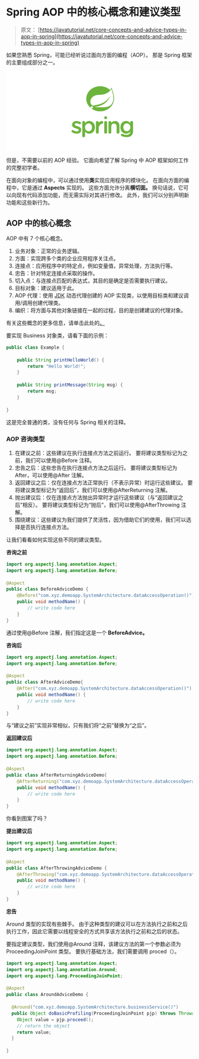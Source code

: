 # Spring AOP 中的核心概念和建议类型

> 原文： [https://javatutorial.net/core-concepts-and-advice-types-in-aop-in-spring](https://javatutorial.net/core-concepts-and-advice-types-in-aop-in-spring)

如果您熟悉 Spring，可能已经听说过面向方面的编程（AOP）。 那是 Spring 框架的主要组成部分之一。

![spring-featured-image](img/d2f73752d8ae931b119dec1eac866973.jpg)

但是，不需要以前的 AOP 经验。 它面向希望了解 Spring 中 AOP 框架如何工作的完整初学者。

在面向对象的编程中，可以通过使用**类**实现应用程序的模块化。 在面向方面的编程中，它是通过 **Aspects** 实现的。 这些方面允许分离**横切面。** 换句话说，它可以向现有代码添加功能，而无需实际对其进行修改。 此外，我们可以分别声明新功能和这些新行为。

## AOP 中的核心概念

AOP 中有 7 个核心概念。

1.  业务对象：正常的业务逻辑。
2.  方面：实现跨多个类的企业应用程序关注点。
3.  连接点：应用程序中的特定点，例如变量值，异常处理，方法执行等。
4.  忠告：针对特定连接点采取的操作。
5.  切入点：与连接点匹配的表达式，其目的是确定是否需要执行建议。
6.  目标对象：建议适用于此。
7.  AOP 代理：使用 [JDK](https://javatutorial.net/install-java-8-jdk-on-ubuntu) 动态代理创建的 AOP 实现类，以使用目标类和建议调用/调用创建代理类。
8.  编织：将方面与其他对象链接在一起的过程，目的是创建建议的代理对象。

有关这些概念的更多信息，请单击此处的[。](https://www.journaldev.com/2583/spring-aop-example-tutorial-aspect-advice-pointcut-joinpoint-annotations)

要实现 Business 对象类，请看下面的示例：

```java
public class Example {

    public String printHelloWorld() {
        return "Hello World!";
    }

    public String printMessage(String msg) {
        return msg;
    }

}
```

这是完全普通的类，没有任何与 Spring 相关的注释。

### AOP 咨询类型

1.  在建议之前：这些建议在执行连接点方法之前运行。 要将建议类型标记为之前，我们可以使用@Before 注释。
2.  忠告之后：这些忠告在执行连接点方法之后运行。 要将建议类型标记为 After，可以使用@After 注解。
3.  返回建议之后：仅在连接点方法正常执行（不表示异常）时运行这些建议。 要将建议类型标记为“返回后”，我们可以使用@AfterReturning 注解。
4.  抛出建议后：仅在连接点方法抛出异常时才运行这些建议（与“返回建议之后”相反）。 要将建议类型标记为“抛后”，我们可以使用@AfterThrowing 注解。
5.  围绕建议：这些建议为我们提供了灵活性，因为借助它们的使用，我们可以选择是否执行连接点方法。

让我们看看如何实现这些不同的建议类型。

**咨询之前**

```java
import org.aspectj.lang.annotation.Aspect;
import org.aspectj.lang.annotation.Before;

@Aspect
public class BeforeAdviceDemo {
	@Before("com.xyz.demoapp.SystemArchitecture.dataAccessOperation()")
	public void methodName() {
		// write code here
	}
}
```

通过使用@Before 注解，我们指定这是一个 **BeforeAdvice。**

**咨询后**

```java
import org.aspectj.lang.annotation.Aspect;
import org.aspectj.lang.annotation.Before;

@Aspect
public class AfterAdviceDemo{
	@After("com.xyz.demoapp.SystemArchitecture.dataAccessOperation()")
	public void methodName() {
		// write code here
	}
}
```

与“建议之前”实现非常相似，只有我们将“之前”替换为“之后”。

**返回建议后**

```java
import org.aspectj.lang.annotation.Aspect;
import org.aspectj.lang.annotation.Before;

@Aspect
public class AfterReturningAdviceDemo{
	@AfterReturning("com.xyz.demoapp.SystemArchitecture.dataAccessOperation()")
	public void methodName() {
		// write code here
	}
}
```

你看到图案了吗？

**提出建议后**

```java
import org.aspectj.lang.annotation.Aspect;
import org.aspectj.lang.annotation.Before;

@Aspect
public class AfterThrowingAdviceDemo {
	@AfterThrowing("com.xyz.demoapp.SystemArchitecture.dataAccessOperation()")
	public void methodName() {
		// write code here
	}
}
```

**忠告**

Around 类型的实现有些棘手。 由于这种类型的建议可以在方法执行之前和之后执行工作，因此它需要以线程安全的方式共享该方法执行之前和之后的状态。

要指定建议类型，我们使用@Around 注释，该建议方法的第一个参数必须为 ProceedingJoinPoint 类型。 要执行基础方法，我们需要调用 proced（）。

```java
import org.aspectj.lang.annotation.Aspect;
import org.aspectj.lang.annotation.Around;
import org.aspectj.lang.ProceedingJoinPoint;

@Aspect
public class AroundAdviceDemo {

  @Around("com.xyz.demoapp.SystemArchitecture.businessService()")
  public Object doBasicProfiling(ProceedingJoinPoint pjp) throws Throwable {
    Object value = pjp.proceed();
	// return the object
    return value;
  }

}
```